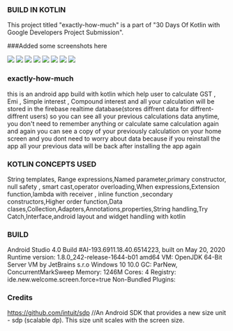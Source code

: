 ### BUILD IN KOTLIN
This project titled "exactly-how-much" is a part of "30 Days Of Kotlin with Google Developers Project Submission".

   
###Added some screenshots here        


![](https://github.com/adityamathur0811/exactly-how-much/blob/master/app_images/1.jpg)
![](https://github.com/adityamathur0811/exactly-how-much/blob/master/app_images/2.jpg)
![](https://github.com/adityamathur0811/exactly-how-much/blob/master/app_images/3.jpg)
![](https://github.com/adityamathur0811/exactly-how-much/blob/master/app_images/4.jpg)
![](https://github.com/adityamathur0811/exactly-how-much/blob/master/app_images/5.jpg)
![](https://github.com/adityamathur0811/exactly-how-much/blob/master/app_images/6.jpg)
![](https://github.com/adityamathur0811/exactly-how-much/blob/master/app_images/7.jpg)
![](https://github.com/adityamathur0811/exactly-how-much/blob/master/app_images/8.jpg)

### exactly-how-much
this is an android app build with kotlin which help user to calculate GST , Emi , Simple interest , Compound interest and all your calculation will be stored in the firebase realtime database(stores diffrent data for diffrent-diffrent users) so you can see all your previous calculations data  anytime, you don't need to remember anything or calculate same calculation again and again you can see a copy of your previously calculation on your home screen  and you dont need to worry about data because if you reinstall the app all your previous data will be back after installing the app again


### KOTLIN CONCEPTS USED
String templates, Range expressions,Named parameter,primary constructor, null safety , smart cast,operator overloading,When expressions,Extension function,lambda with receiver , inline function ,secondary constructors,Higher order function,Data clases,Collection,Adapters,Annotations,properties,String handling,Try Catch,Interface,android layout and widget handling with kotlin 

### BUILD 
Android Studio 4.0
Build #AI-193.6911.18.40.6514223, built on May 20, 2020
Runtime version: 1.8.0_242-release-1644-b01 amd64
VM: OpenJDK 64-Bit Server VM by JetBrains s.r.o
Windows 10 10.0
GC: ParNew, ConcurrentMarkSweep
Memory: 1246M
Cores: 4
Registry: ide.new.welcome.screen.force=true
Non-Bundled Plugins: 

### Credits   
https://github.com/intuit/sdp //An Android SDK that provides a new size unit - sdp (scalable dp). This size unit scales with the screen size.
